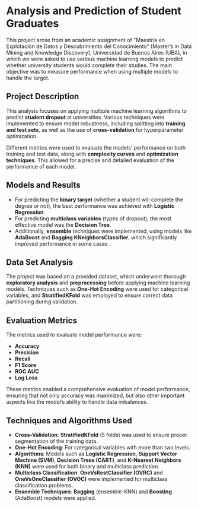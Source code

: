 # Analysis and Prediction of Student Graduates

This project arose from an academic assignment of "Maestría en Explotación de Datos y Descubrimiento del Conocimiento" (Master’s in Data Mining and Knowledge Discovery), Universidad de Buenos Aires (UBA), in which we were asked to use various machine learning models to predict whether university students would complete their studies. The main objective was to measure performance when using multiple models to handle the target.

## Project Description

This analysis focuses on applying multiple machine learning algorithms to predict **student dropout** at universities. Various techniques were implemented to ensure model robustness, including splitting into **training and test sets**, as well as the use of **cross-validation** for hyperparameter optimization.

Different metrics were used to evaluate the models’ performance on both training and test data, along with **complexity curves** and **optimization techniques**. This allowed for a precise and detailed evaluation of the performance of each model.

## Models and Results

- For predicting the **binary target** (whether a student will complete the degree or not), the best performance was achieved with **Logistic Regression**.
- For predicting **multiclass variables** (types of dropout), the most effective model was the **Decision Tree**.
- Additionally, **ensemble** techniques were implemented, using models like **AdaBoost** and **Bagging KNeighborsClassifier**, which significantly improved performance in some cases .

## Data Set Analysis

The project was based on a provided dataset, which underwent thorough **exploratory analysis** and **preprocessing** before applying machine learning models. Techniques such as **One-Hot Encoding** were used for categorical variables, and **StratifiedKFold** was employed to ensure correct data partitioning during validation.

## Evaluation Metrics

The metrics used to evaluate model performance were:
- **Accuracy**
- **Precision**
- **Recall**
- **F1 Score**
- **ROC AUC**
- **Log Loss**

These metrics enabled a comprehensive evaluation of model performance, ensuring that not only accuracy was maximized, but also other important aspects like the model’s ability to handle data imbalances.

## Techniques and Algorithms Used

- **Cross-Validation**: **StratifiedKFold** (5 folds) was used to ensure proper segmentation of the training data.
- **One-Hot Encoding**: For categorical variables with more than two levels.
- **Algorithms**: Models such as **Logistic Regression**, **Support Vector Machine (SVM)**, **Decision Trees (CART)**, and **K-Nearest Neighbors (KNN)** were used for both binary and multiclass prediction.
- **Multiclass Classification**: **OneVsRestClassifier (OVRC)** and **OneVsOneClassifier (OVOC)** were implemented for multiclass classification problems.
- **Ensemble Techniques**: **Bagging** (ensemble-KNN) and **Boosting** (AdaBoost) models were applied.
